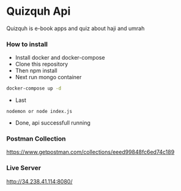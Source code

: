 # Quizquh Api
Quizquh is e-book apps and quiz about haji and umrah

### How to install

- Install docker and docker-compose
- Clone this repository
- Then npm install
- Next run mongo container
```bash
docker-compose up -d
```
- Last 
```
nodemon or node index.js
```
- Done, api successfull running


### Postman Collection

https://www.getpostman.com/collections/eeed99848fc6ed74c189

### Live Server
http://34.238.41.114:8080/
